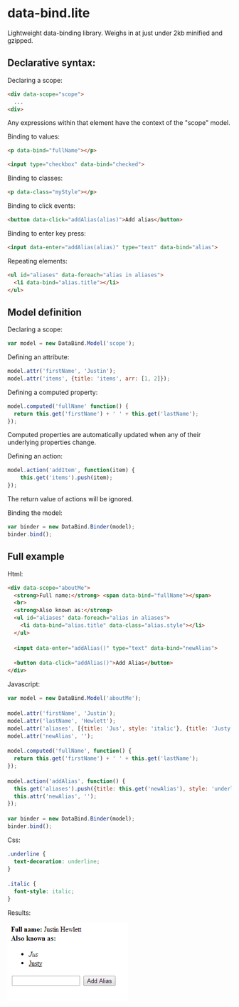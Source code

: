 data-bind.lite
==============

Lightweight data-binding library. Weighs in at just under 2kb minified and gzipped.

Declarative syntax:
-------------------

Declaring a scope:
```html
<div data-scope="scope">
  ...
<div>
```
Any expressions within that element have the context of the "scope" model.

Binding to values:
```html
<p data-bind="fullName"></p>
```
```html
<input type="checkbox" data-bind="checked">
```

Binding to classes:
```html
<p data-class="myStyle"></p>
```

Binding to click events:
```html
<button data-click="addAlias(alias)">Add alias</button>
```

Binding to enter key press:
```html
<input data-enter="addAlias(alias)" type="text" data-bind="alias">
```

Repeating elements:
```html
<ul id="aliases" data-foreach="alias in aliases">
  <li data-bind="alias.title"></li>
</ul>
```

Model definition
-----------------

Declaring a scope:
```javascript
var model = new DataBind.Model('scope');
```

Defining an attribute:
```javascript
model.attr('firstName', 'Justin');
model.attr('items', {title: 'items', arr: [1, 2]});
```

Defining a computed property:
```javascript
model.computed('fullName' function() {
  return this.get('firstName') + ' ' + this.get('lastName'); 
});
```
Computed properties are automatically updated when any of their underlying properties change.

Defining an action:
```javascript
model.action('addItem', function(item) {
    this.get('items').push(item);
});
```

The return value of actions will be ignored.

Binding the model:
```javascript
var binder = new DataBind.Binder(model);
binder.bind();
```

Full example
--------------
Html:
```html
<div data-scope="aboutMe">
  <strong>Full name:</strong> <span data-bind="fullName"></span>
  <br>
  <strong>Also known as:</strong>
  <ul id="aliases" data-foreach="alias in aliases">
    <li data-bind="alias.title" data-class="alias.style"></li>
  </ul>

  <input data-enter="addAlias()" type="text" data-bind="newAlias">

  <button data-click="addAlias()">Add Alias</button>
</div>
```

Javascript:
```javascript
var model = new DataBind.Model('aboutMe');

model.attr('firstName', 'Justin');
model.attr('lastName', 'Hewlett');
model.attr('aliases', [{title: 'Jus', style: 'italic'}, {title: 'Justy', style: 'underline'}]);
model.attr('newAlias', '');

model.computed('fullName', function() {
  return this.get('firstName') + ' ' + this.get('lastName');
});

model.action('addAlias', function() {
  this.get('aliases').push({title: this.get('newAlias'), style: 'underline'});
  this.attr('newAlias', '');
});

var binder = new DataBind.Binder(model);
binder.bind();
```

Css:
```css
.underline {
  text-decoration: underline;
}

.italic {
  font-style: italic;
}
```

Results:

<img src="example/example.png">
